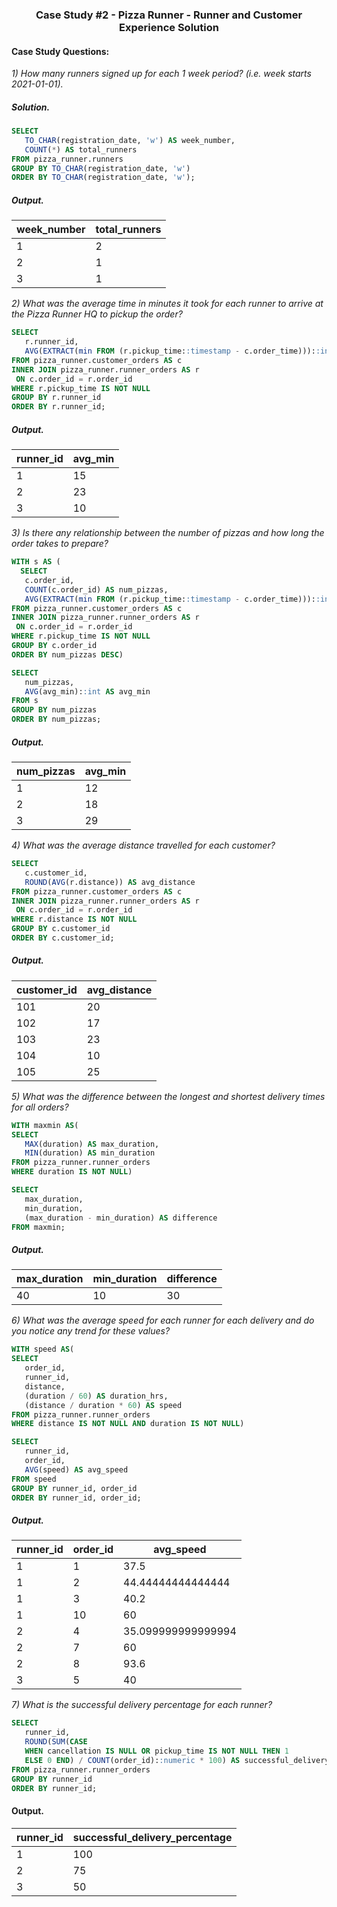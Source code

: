 ### <p align="center" style="margin-top: 0px;">  Case Study #2 - Pizza Runner - Runner and Customer Experience Solution

#### Case Study Questions:

*1) How many runners signed up for each 1 week period? (i.e. week starts 2021-01-01).*
##### Solution.
```sql
SELECT
   TO_CHAR(registration_date, 'w') AS week_number,
   COUNT(*) AS total_runners
FROM pizza_runner.runners
GROUP BY TO_CHAR(registration_date, 'w')
ORDER BY TO_CHAR(registration_date, 'w');
```
##### Output.
| week_number | total_runners |
| ----------- | ------------- |
| 1           | 2             |
| 2           | 1             |
| 3           | 1             |


*2) What was the average time in minutes it took for each runner to arrive at the Pizza Runner HQ to pickup the order?*
```sql
SELECT 
   r.runner_id,
   AVG(EXTRACT(min FROM (r.pickup_time::timestamp - c.order_time)))::int AS avg_min 
FROM pizza_runner.customer_orders AS c
INNER JOIN pizza_runner.runner_orders AS r
 ON c.order_id = r.order_id
WHERE r.pickup_time IS NOT NULL
GROUP BY r.runner_id
ORDER BY r.runner_id;
```
##### Output.
| runner_id | avg_min |
| --------- | ------- |
| 1         | 15      |
| 2         | 23      |
| 3         | 10      |


*3) Is there any relationship between the number of pizzas and how long the order takes to prepare?*
```sql
WITH s AS (
  SELECT 
   c.order_id,
   COUNT(c.order_id) AS num_pizzas,
   AVG(EXTRACT(min FROM (r.pickup_time::timestamp - c.order_time)))::int AS avg_min 
FROM pizza_runner.customer_orders AS c
INNER JOIN pizza_runner.runner_orders AS r
 ON c.order_id = r.order_id
WHERE r.pickup_time IS NOT NULL
GROUP BY c.order_id
ORDER BY num_pizzas DESC)

SELECT 
   num_pizzas,
   AVG(avg_min)::int AS avg_min
FROM s
GROUP BY num_pizzas
ORDER BY num_pizzas;
```
##### Output.
| num_pizzas | avg_min |
| ---------- | ------- |
| 1          | 12      |
| 2          | 18      |
| 3          | 29      |


*4) What was the average distance travelled for each customer?*
```sql
SELECT 
   c.customer_id,
   ROUND(AVG(r.distance)) AS avg_distance 
FROM pizza_runner.customer_orders AS c
INNER JOIN pizza_runner.runner_orders AS r
 ON c.order_id = r.order_id
WHERE r.distance IS NOT NULL
GROUP BY c.customer_id
ORDER BY c.customer_id;
```
##### Output.
| customer_id | avg_distance |
| ---------- | ------- |
| 101          | 20      |
| 102          | 17      |
| 103          | 23      |
| 104          | 10      |
| 105          | 25      |

*5) What was the difference between the longest and shortest delivery times for all orders?*
```sql
WITH maxmin AS(
SELECT 
   MAX(duration) AS max_duration,
   MIN(duration) AS min_duration
FROM pizza_runner.runner_orders
WHERE duration IS NOT NULL)

SELECT
   max_duration,
   min_duration,
   (max_duration - min_duration) AS difference
FROM maxmin;
```
##### Output.
| max_duration | min_duration | difference |
| ---------- | ------- |------- |
| 40          | 10      | 30    |

*6) What was the average speed for each runner for each delivery and do you notice any trend for these values?*
```sql
WITH speed AS(
SELECT 
   order_id,
   runner_id,
   distance,
   (duration / 60) AS duration_hrs,
   (distance / duration * 60) AS speed
FROM pizza_runner.runner_orders
WHERE distance IS NOT NULL AND duration IS NOT NULL)

SELECT 
   runner_id,
   order_id,
   AVG(speed) AS avg_speed
FROM speed
GROUP BY runner_id, order_id
ORDER BY runner_id, order_id;
```
##### Output.
| runner_id | order_id | avg_speed          |
| --------- | -------- | ------------------ |
| 1         | 1        | 37.5               |
| 1         | 2        | 44.44444444444444  |
| 1         | 3        | 40.2               |
| 1         | 10       | 60                 |
| 2         | 4        | 35.099999999999994 |
| 2         | 7        | 60                 |
| 2         | 8        | 93.6               |
| 3         | 5        | 40                 |

*7) What is the successful delivery percentage for each runner?*
```sql
SELECT
   runner_id,
   ROUND(SUM(CASE 
   WHEN cancellation IS NULL OR pickup_time IS NOT NULL THEN 1
   ELSE 0 END) / COUNT(order_id)::numeric * 100) AS successful_delivery_percentage
FROM pizza_runner.runner_orders
GROUP BY runner_id
ORDER BY runner_id;
```
#### Output.
| runner_id | successful_delivery_percentage |
| --------- | ------------------------------ |
| 1         | 100                            |
| 2         | 75                             |
| 3         | 50                             |
